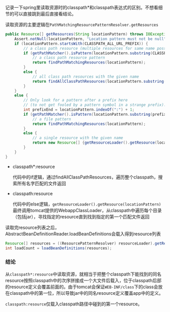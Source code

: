 <!-- 
.. title: classpath* vs classpath in spring
.. slug: classpath-vs-classpath-in-spring
.. date: 2016-07-06 09:12:52 UTC+08:00
.. tags: Spring, Java
.. category: 
.. link: 
.. description: 
.. type: text
-->

记录一下spring里读取资源时的classpath*和classpath表达式的区别。不想看细节的可以直接跳到最后直接看结论。

读取资源的主要逻辑在`PathMatchingResourcePatternResolver.getResources`

```java
public Resource[] getResources(String locationPattern) throws IOException {
	Assert.notNull(locationPattern, "Location pattern must not be null");
	if (locationPattern.startsWith(CLASSPATH_ALL_URL_PREFIX)) {
		// a class path resource (multiple resources for same name possible)
		if (getPathMatcher().isPattern(locationPattern.substring(CLASSPATH_ALL_URL_PREFIX.length()))) {
			// a class path resource pattern
			return findPathMatchingResources(locationPattern);
		}
		else {
			// all class path resources with the given name
			return findAllClassPathResources(locationPattern.substring(CLASSPATH_ALL_URL_PREFIX.length()));
		}
	}
	else {
		// Only look for a pattern after a prefix here
		// (to not get fooled by a pattern symbol in a strange prefix).
		int prefixEnd = locationPattern.indexOf(":") + 1;
		if (getPathMatcher().isPattern(locationPattern.substring(prefixEnd))) {
			// a file pattern
			return findPathMatchingResources(locationPattern);
		}
		else {
			// a single resource with the given name
			return new Resource[] {getResourceLoader().getResource(locationPattern)};
		}
	}
}

```

* classpath*:resource

	代码中的if逻辑，通过findAllClassPathResources，遍历整个classpath，搜索所有名字匹配的文件返回


* classpath:resource

	代码中的else逻辑，`getResourceLoader().getResource(locationPattern)`最终调用tomcat提供的WebappClassLoader，从classpath中遍历每个目录（包括jar），寻找指定的resource直到找到指定的第一个匹配文件返回
	
读取完resource列表之后，AbstractBeanDefinitionReader.loadBeanDefinitions会载入得到resource列表

```java
Resource[] resources = ((ResourcePatternResolver) resourceLoader).getResources(location);
int loadCount = loadBeanDefinitions(resources);
```

### 结论
从`classpath*:resource`中读取资源，就相当于把整个classpath下能找到的同名resource按照classpath中的次序拼接成一个大文件后载入，位于classpath后部的resource定义会覆盖前面的。由于tomcat会保证`WEB-INF/class`下的class会放在classpath中的第一位，所以导致jar中的同名resource定义覆盖app中的定义。

`classpath:resource`仅载入classpath路径中碰到的第一个resource。